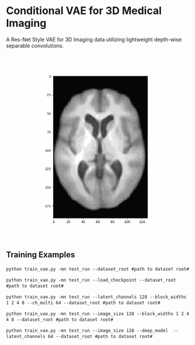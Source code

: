 
# Conditional VAE for 3D Medical Imaging
A Res-Net Style VAE for 3D Imaging data utilizing lightweight depth-wise separable convolutions.

![Interpolation](gifs/ld1154_vvol_cond3.gif)

## Training Examples
```
python train_vae.py -mn test_run --dataset_root #path to dataset root#
```

```
python train_vae.py -mn test_run --load_checkpoint --dataset_root #path to dataset root#
```

```
python train_vae.py -mn test_run --latent_channels 128 --block_widths 1 2 4 8 --ch_multi 64 --dataset_root #path to dataset root#
```


```
python train_vae.py -mn test_run --image_size 128 --block_widths 1 2 4 4 8 --dataset_root #path to dataset root#
```

```
python train_vae.py -mn test_run --image_size 128 --deep_model  --latent_channels 64 --dataset_root #path to dataset root#
```
